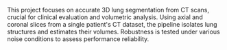 This project focuses on accurate 3D lung segmentation from CT scans, crucial for clinical evaluation and volumetric analysis. Using axial and coronal slices from a single patient's CT dataset, the pipeline isolates lung structures and estimates their volumes. Robustness is tested under various noise conditions to assess performance reliability.
